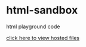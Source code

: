 # html-sandbox
html playground code

[click here to view hosted files](https://sdetautomation.github.io/html-sandbox/)
